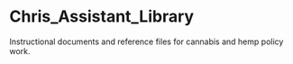 # Chris_Assistant_Library
Instructional documents and reference files for cannabis and hemp policy work.
